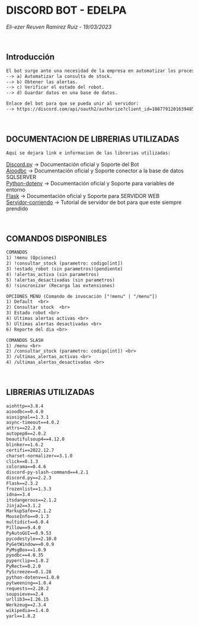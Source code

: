 # DISCORD BOT - EDELPA
<i> Eli-ezer Reuven Ramirez Ruiz - 19/03/2023 </i>

<br>

## Introducción
```txt
El bot surge ante una necesidad de la empresa en automatizar los procesos como:
--> a) Automatizar la consulta de stock.
--> b) Obtener las alertas.
--> c) Verificar el estado del robot.
--> d) Guardar datos en una base de datos.

Enlace del bot para que se pueda unir al servidor:
--> https://discord.com/api/oauth2/authorize?client_id=1087791201639485520&permissions=8&scope=bot%20applications.commands
```

<br>

## DOCUMENTACION DE LIBRERIAS UTILIZADAS
```txt
Aqui se dejara link e informacion de las librerias utilizadas:
```
[Discord.py](https://discordpy.readthedocs.io/en/stable/) -> Documentación oficial y Soporte del Bot <br>
[Aioodbc](https://github.com/aio-libs/aioodbc/) -> Documentación oficial y Soporte conector a la base de datos SQLSERVER <br>
[Python-dotenv](https://pypi.org/project/python-dotenv/) -> Documentación oficial y Soporte para variables de entorno <br>
[Flask](https://flask.palletsprojects.com/en/2.3.x/) -> Documentación oficial y Soporte para SERVIDOR WEB <br>
[Servidor-corriendo](https://sites.google.com/view/the-home-of-m692/resources/discord-py-bot-hosting/new) -> Tutorial de servidor de bot para que este siempre prendido

<br>

## COMANDOS DISPONIBLES
```txt
COMANDOS
1) !menu (Opciones)
2) !consultar_stock (parametro: codigo[int])
3) !estado_robot (sin parametros)(pendiente)
4) !alertas_activa (sin parametros)
5) !alertas_desactivadas (sin parametros)
6) !sincronizar (Recarga las extensiones)

OPCIONES MENU (Comando de invocación ["!menu" | "/menu"])
1) Default  <br>
2) Consultar stock  <br>
3) Estado robot <br>
4) Ultimas alertas activas <br>
5) Ultimas alertas desactivadas <br>
6) Reporte del dia <br>

COMANDOS SLASH
1) /menu <br>
2) /consultar_stock (parametro: codigo[int]) <br>
3) /ultimas_alertas_activas <br>
4) /ultimas_alertas_desactivadas <br>
```

<br>

## LIBRERIAS UTILIZADAS
```requirements.txt
aiohttp==3.8.4
aioodbc==0.4.0
aiosignal==1.3.1
async-timeout==4.0.2
attrs==22.2.0
autopep8==2.0.2
beautifulsoup4==4.12.0
blinker==1.6.2
certifi==2022.12.7
charset-normalizer==3.1.0
click==8.1.3
colorama==0.4.6
discord-py-slash-command==4.2.1
discord.py==2.2.3
Flask==2.3.2
frozenlist==1.3.3
idna==3.4
itsdangerous==2.1.2
Jinja2==3.1.2
MarkupSafe==2.1.2
MouseInfo==0.1.3
multidict==6.0.4
Pillow==9.4.0
PyAutoGUI==0.9.53
pycodestyle==2.10.0
PyGetWindow==0.0.9
PyMsgBox==1.0.9
pyodbc==4.0.35
pyperclip==1.8.2
PyRect==0.2.0
PyScreeze==0.1.28
python-dotenv==1.0.0
pytweening==1.0.4
requests==2.28.2
soupsieve==2.4
urllib3==1.26.15
Werkzeug==2.3.4
wikipedia==1.4.0
yarl==1.8.2
```



